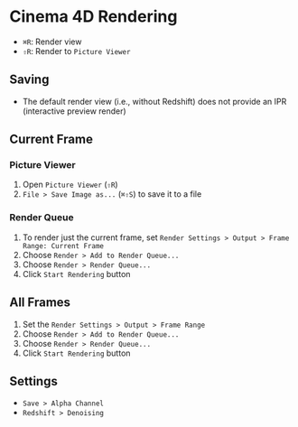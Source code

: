 # Cinema 4D Rendering

- `⌘R`: Render view
- `⇧R`: Render to `Picture Viewer`

## Saving

- The default render view (i.e., without Redshift) does not provide an IPR (interactive preview render)

## Current Frame

### Picture Viewer

1. Open `Picture Viewer` (`⇧R`)
2. `File > Save Image as...` (`⌘⇧S`) to save it to a file

### Render Queue

1. To render just the current frame, set `Render Settings > Output > Frame Range: Current Frame`
2. Choose `Render > Add to Render Queue...`
3. Choose `Render > Render Queue...`
4. Click `Start Rendering` button

## All Frames

1. Set the `Render Settings > Output > Frame Range`
2. Choose `Render > Add to Render Queue...`
3. Choose `Render > Render Queue...`
4. Click `Start Rendering` button

## Settings

- `Save > Alpha Channel`
- `Redshift > Denoising`
